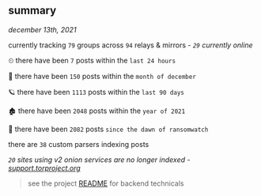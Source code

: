 
## summary
_december 13th, 2021_

currently tracking `79` groups across `94` relays & mirrors - _`29` currently online_

⏲ there have been `7` posts within the `last 24 hours`

🦈 there have been `150` posts within the `month of december`

🪐 there have been `1113` posts within the `last 90 days`

🏚 there have been `2048` posts within the `year of 2021`

🦕 there have been `2082` posts `since the dawn of ransomwatch`

there are `38` custom parsers indexing posts

_`20` sites using v2 onion services are no longer indexed - [support.torproject.org](https://support.torproject.org/onionservices/v2-deprecation/)_

> see the project [README](https://github.com/thetanz/ransomwatch#ransomwatch--) for backend technicals
